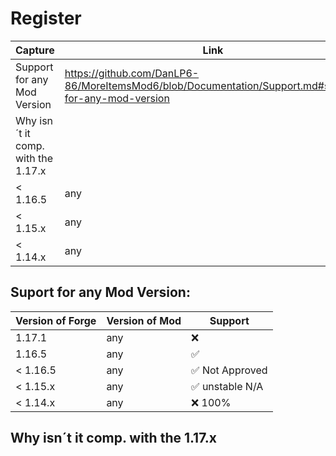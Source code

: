# Register
| Capture                             | Link                                                                                                |
| ----------------------------------- | --------------------------------------------------------------------------------------------------- |
| Support for any Mod Version         | https://github.com/DanLP6-86/MoreItemsMod6/blob/Documentation/Support.md#suport-for-any-mod-version |
| Why isn´t it comp. with the 1.17.x  |  |
| < 1.16.5         | any              |
| < 1.15.x         | any              |
| < 1.14.x         | any              |

## Suport for any Mod Version:

| Version of Forge | Version of Mod   | Support         |
| ---------------- | ---------------- | --------------- |
| 1.17.1           | any              | :x:             |
| 1.16.5           | any              | ✅              |
| < 1.16.5         | any              | ✅ Not Approved |
| < 1.15.x         | any              | ✅ unstable N/A |
| < 1.14.x         | any              | :x: 100%        |

## Why isn´t it comp. with the 1.17.x
